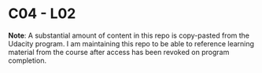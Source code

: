 # C04 - L02

**Note**: A substantial amount of content in this repo is copy-pasted from the Udacity program. I am maintaining this repo to be able to reference learning material from the course after access has been revoked on program completion.

